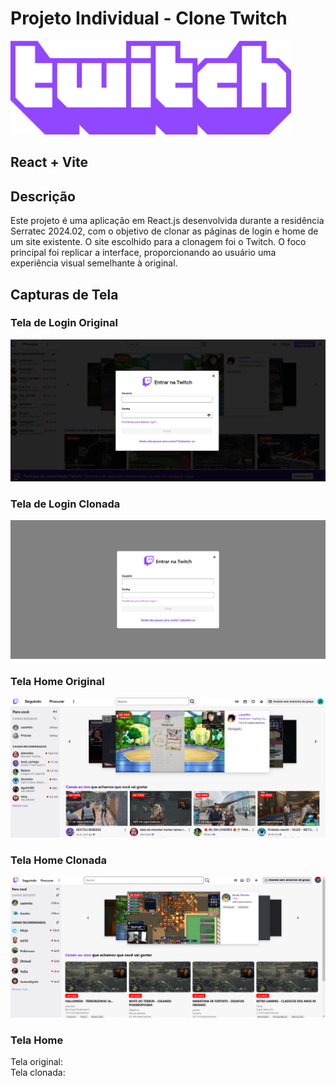 # Projeto Individual - Clone Twitch
<img height="150px" src="src/assets/twitch_wordmark_extruded_purple.png" alt="Logo Twitch"/>

## React + Vite


## Descrição

Este projeto é uma aplicação em React.js desenvolvida durante a residência Serratec 2024.02, com o objetivo de clonar as páginas de login e home de um site existente. O site escolhido para a clonagem foi o Twitch. O foco principal foi replicar a interface, proporcionando ao usuário uma experiência visual semelhante à original.

## Capturas de Tela

### Tela de Login Original
![Tela de Login](./src/assets/login.png)

### Tela de Login Clonada
![Tela de Login](./src/assets/login-clone.png)

### Tela Home Original
![Tela Home](./src/assets/home.png)

### Tela Home Clonada
![Tela Home](./src/assets/home-clone.png)

### Tela Home

Tela original:<br>
Tela clonada:

